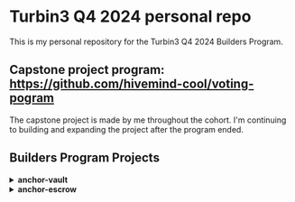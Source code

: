 # Turbin3 Q4 2024 personal repo

This is my personal repository for the Turbin3 Q4 2024 Builders Program.

## Capstone project program: https://github.com/hivemind-cool/voting-pogram

The capstone project is made by me throughout the cohort. I'm continuing 
to building and expanding the project after the program ended.

## Builders Program Projects

<details>
  <summary><b>anchor-vault</b></summary>
  
  Vault Solana program using Anchor for depositing and withdrawing SOL into a secure vault.

  Check out the project [here](./anchor-vault/).

  Devnet address: https://explorer.solana.com/address/9goRBncXFdF6D9GsbyGnZxgHoMGquvcesz1kEURaqsMe?cluster=devnet

  ### Setup

  1. Clone the repository
  ```bash
  git clone https://github.com/SAMAD101/solana-turbin3-q4.git
  ```
  2. Change directory to the project
  ```bash
  cd solana-turbin3-q4/anchor-vault
  ```
  3. Build the project
  ```bash
  anchor build
  ```
  4. Install dependencies
  ```bash
  yarn install
  ```
  5. Run tests
  ```bash
  anchor test
  ```

  #### Instructions:

  1. `initialize` \
    - Creates a new vault for the user.

  2. `deposit` \
    - Transfers SOL from user to vault account.

  3. `withdraw` \
    - Transfers SOL from vault to user account using PDA signer.

</details>

<details>
  <summary><b>anchor-escrow</b></summary>
  
  Escrow Solana program using Anchor for creating and managing escrow accounts.

  Check out the project [here](./anchor-escrow/).
</details>
